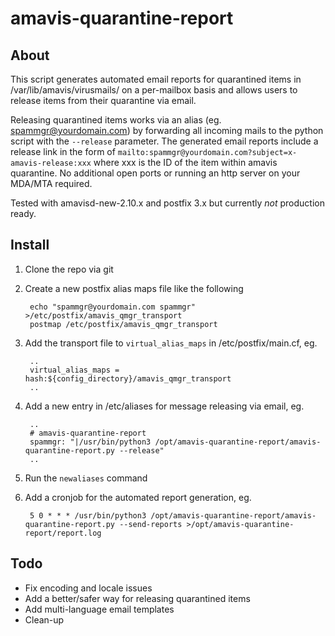 # amavis-quarantine-report

## About

This script generates automated email reports for quarantined items in /var/lib/amavis/virusmails/ on a per-mailbox basis and allows users to release items from their quarantine via email.

Releasing quarantined items works via an alias (eg. spammgr@yourdomain.com) by forwarding all incoming mails to the python script with the `--release` parameter. The generated email reports include a release link in the form of `mailto:spammgr@yourdomain.com?subject=x-amavis-release:xxx` where xxx is the ID of the item within amavis quarantine. No additional open ports or running an http server on your MDA/MTA required.

Tested with amavisd-new-2.10.x and postfix 3.x but currently *not* production ready.


## Install

1) Clone the repo via git

2) Create a new postfix alias maps file like the following

		echo "spammgr@yourdomain.com spammgr" >/etc/postfix/amavis_qmgr_transport
		postmap /etc/postfix/amavis_qmgr_transport

3) Add the transport file to `virtual_alias_maps` in /etc/postfix/main.cf, eg.

		..
		virtual_alias_maps = hash:${config_directory}/amavis_qmgr_transport
		..
 
4) Add a new entry in /etc/aliases for message releasing via email, eg.

		..
		# amavis-quarantine-report
		spammgr: "|/usr/bin/python3 /opt/amavis-quarantine-report/amavis-quarantine-report.py --release"
		..

5) Run the `newaliases` command

6) Add a cronjob for the automated report generation, eg.

		5 0 * * * /usr/bin/python3 /opt/amavis-quarantine-report/amavis-quarantine-report.py --send-reports >/opt/amavis-quarantine-report/report.log 


## Todo

- Fix encoding and locale issues
- Add a better/safer way for releasing quarantined items
- Add multi-language email templates
- Clean-up
